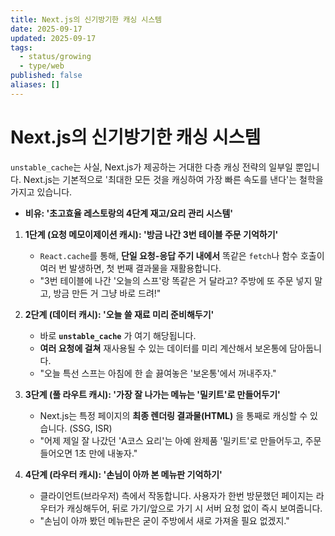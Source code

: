```yaml
---
title: Next.js의 신기방기한 캐싱 시스템
date: 2025-09-17
updated: 2025-09-17
tags:
  - status/growing
  - type/web
published: false
aliases: []
---
```

# Next.js의 신기방기한 캐싱 시스템
`unstable_cache`는 사실, Next.js가 제공하는 거대한 다층 캐싱 전략의 일부일 뿐입니다. Next.js는 기본적으로 '최대한 모든 것을 캐싱하여 가장 빠른 속도를 낸다'는 철학을 가지고 있습니다.

- **비유: '초고효율 레스토랑의 4단계 재고/요리 관리 시스템'**
    
1. **1단계 (요청 메모이제이션 캐시): '방금 나간 3번 테이블 주문 기억하기'**
    - `React.cache`를 통해, **단일 요청-응답 주기 내에서** 똑같은 `fetch`나 함수 호출이 여러 번 발생하면, 첫 번째 결과물을 재활용합니다.
    - "3번 테이블에 나간 '오늘의 스프'랑 똑같은 거 달라고? 주방에 또 주문 넣지 말고, 방금 만든 거 그냥 바로 드려!"
        
2. **2단계 (데이터 캐시): '오늘 쓸 재료 미리 준비해두기'**
    - 바로 **`unstable_cache`** 가 여기 해당됩니다.
    - **여러 요청에 걸쳐** 재사용될 수 있는 데이터를 미리 계산해서 보온통에 담아둡니다.
    - "오늘 특선 스프는 아침에 한 솥 끓여놓은 '보온통'에서 꺼내주자."
        
3. **3단계 (풀 라우트 캐시): '가장 잘 나가는 메뉴는 '밀키트'로 만들어두기'**
    - Next.js는 특정 페이지의 **최종 렌더링 결과물(HTML)** 을 통째로 캐싱할 수 있습니다. (SSG, ISR)
    - "어제 제일 잘 나갔던 'A코스 요리'는 아예 완제품 '밀키트'로 만들어두고, 주문 들어오면 1초 만에 내놓자."
        
4. **4단계 (라우터 캐시): '손님이 아까 본 메뉴판 기억하기'**
    - 클라이언트(브라우저) 측에서 작동합니다. 사용자가 한번 방문했던 페이지는 라우터가 캐싱해두어, 뒤로 가기/앞으로 가기 시 서버 요청 없이 즉시 보여줍니다.
    - "손님이 아까 봤던 메뉴판은 굳이 주방에서 새로 가져올 필요 없겠지."